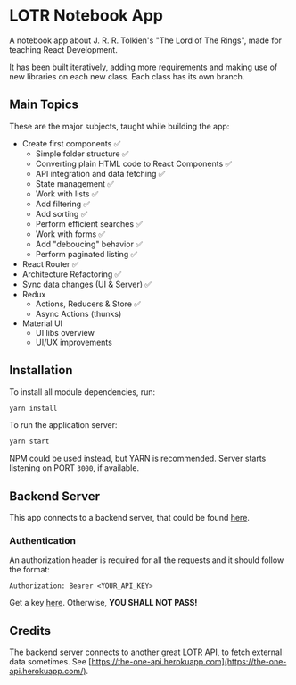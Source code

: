 # LOTR Notebook App
A notebook app about J. R. R. Tolkien's "The Lord of The Rings", made for teaching React Development.

It has been built iteratively, adding more requirements and making use of new libraries on each new class. Each class has its own branch.

## Main Topics

These are the major subjects, taught while building the app:

- Create first components :white_check_mark:
  - Simple folder structure :white_check_mark:
  - Converting plain HTML code to React Components :white_check_mark:
  - API integration and data fetching :white_check_mark:
  - State management :white_check_mark:
  - Work with lists :white_check_mark:
  - Add filtering :white_check_mark:
  - Add sorting :white_check_mark:
  - Perform efficient searches :white_check_mark:
  - Work with forms :white_check_mark:
  - Add "deboucing" behavior :white_check_mark:
  - Perform paginated listing :white_check_mark:
- React Router :white_check_mark:
- Architecture Refactoring :white_check_mark:
- Sync data changes (UI & Server) :white_check_mark:
- Redux
  - Actions, Reducers & Store :white_check_mark:
  - Async Actions (thunks)
- Material UI
  - UI libs overview
  - UI/UX improvements

## Installation

To install all module dependencies, run:
```sh
yarn install
```

To run the application server:
```sh
yarn start
```

NPM could be used instead, but YARN is recommended. Server  starts listening on PORT `3000`, if available.

## Backend Server

This app connects to a backend server, that could be found [here](https://github.com/romerorocha/lotr-notebook-server).

### Authentication

An authorization header is required for all the requests and it should follow the format:
```
Authorization: Bearer <YOUR_API_KEY>
```

Get a key [here](https://the-one-api.herokuapp.com/sign-up). Otherwise, **YOU SHALL NOT PASS!**

## Credits

The backend server connects to another great LOTR API, to fetch external data sometimes. See [https://the-one-api.herokuapp.com](https://the-one-api.herokuapp.com/).
